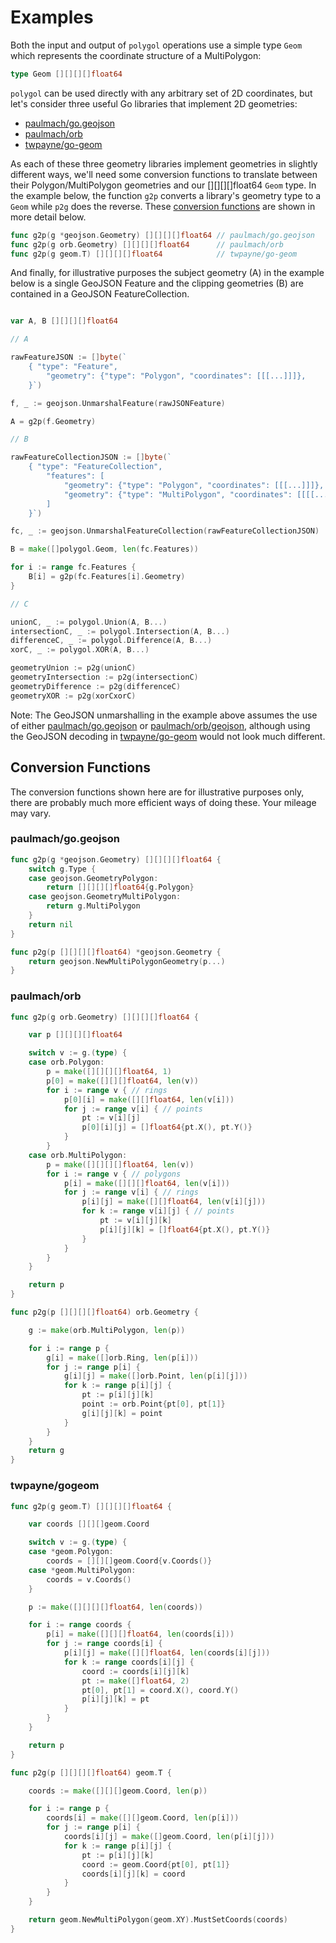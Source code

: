 # Examples

Both the input and output of ```polygol``` operations use a simple type ```Geom``` which represents the coordinate structure of a MultiPolygon:

```go
type Geom [][][][]float64
```

```polygol``` can be used directly with any arbitrary set of 2D coordinates, but let's consider three useful Go libraries that implement 2D geometries:

* [paulmach/go.geojson](https://github.com/paulmach/go.geojson)
* [paulmach/orb](https://github.com/paulmach/orb)
* [twpayne/go-geom](https://github.com/twpayne/go-geom)

As each of these three geometry libraries implement geometries in slightly different ways, we'll need some conversion functions to translate between their Polygon/MultiPolygon geometries and our [][][][]float64 ```Geom``` type. In the example below, the function ```g2p``` converts a library's geometry type to a ```Geom``` while ```p2g``` does the reverse. These [conversion functions](#convversion-functions) are shown in more detail below.

```go
func g2p(g *geojson.Geometry) [][][][]float64 // paulmach/go.geojson
func g2p(g orb.Geometry) [][][][]float64      // paulmach/orb
func g2p(g geom.T) [][][][]float64            // twpayne/go-geom
```

And finally, for illustrative purposes the subject geometry (A) in the example below is a single GeoJSON Feature and the clipping geometries (B) are contained in a GeoJSON FeatureCollection.

```go

var A, B [][][][]float64

// A

rawFeatureJSON := []byte(`
    { "type": "Feature",
        "geometry": {"type": "Polygon", "coordinates": [[[...]]]},
    }`)

f, _ := geojson.UnmarshalFeature(rawJSONFeature)

A = g2p(f.Geometry)

// B

rawFeatureCollectionJSON := []byte(`
    { "type": "FeatureCollection",
        "features": [
            "geometry": {"type": "Polygon", "coordinates": [[[...]]]},
            "geometry": {"type": "MultiPolygon", "coordinates": [[[[...]]]]}
        ]
    }`)

fc, _ := geojson.UnmarshalFeatureCollection(rawFeatureCollectionJSON)

B = make([]polygol.Geom, len(fc.Features))

for i := range fc.Features {
    B[i] = g2p(fc.Features[i].Geometry)
}

// C

unionC, _ := polygol.Union(A, B...)
intersectionC, _ := polygol.Intersection(A, B...)
differenceC, _ := polygol.Difference(A, B...)
xorC, _ := polygol.XOR(A, B...)

geometryUnion := p2g(unionC)
geometryIntersection := p2g(intersectionC)
geometryDifference := p2g(differenceC)
geometryXOR := p2g(xorCxorC)

```

Note: The GeoJSON unmarshalling in the example above assumes the use of either [paulmach/go.geojson](https://github.com/paulmach/go.geojson) or [paulmach/orb/geojson](https://github.com/paulmach/orb/tree/master/geojson), although using the GeoJSON decoding in [twpayne/go-geom](https://github.com/twpayne/go-geom) would not look much different.

## Conversion Functions

The conversion functions shown here are for illustrative purposes only, there are probably much more efficient ways of doing these. Your mileage may vary.

### paulmach/go.geojson

```go
func g2p(g *geojson.Geometry) [][][][]float64 {
	switch g.Type {
	case geojson.GeometryPolygon:
		return [][][][]float64{g.Polygon}
	case geojson.GeometryMultiPolygon:
		return g.MultiPolygon
	}
	return nil
}

func p2g(p [][][][]float64) *geojson.Geometry {
	return geojson.NewMultiPolygonGeometry(p...)
}
```

### paulmach/orb

```go
func g2p(g orb.Geometry) [][][][]float64 {

	var p [][][][]float64

	switch v := g.(type) {
	case orb.Polygon:
		p = make([][][][]float64, 1)
		p[0] = make([][][]float64, len(v))
		for i := range v { // rings
			p[0][i] = make([][]float64, len(v[i]))
			for j := range v[i] { // points
				pt := v[i][j]
				p[0][i][j] = []float64{pt.X(), pt.Y()}
			}
		}
	case orb.MultiPolygon:
		p = make([][][][]float64, len(v))
		for i := range v { // polygons
			p[i] = make([][][]float64, len(v[i]))
			for j := range v[i] { // rings
				p[i][j] = make([][]float64, len(v[i][j]))
				for k := range v[i][j] { // points
					pt := v[i][j][k]
					p[i][j][k] = []float64{pt.X(), pt.Y()}
				}
			}
		}
	}

	return p
}

func p2g(p [][][][]float64) orb.Geometry {

	g := make(orb.MultiPolygon, len(p))

	for i := range p {
		g[i] = make([]orb.Ring, len(p[i]))
		for j := range p[i] {
			g[i][j] = make([]orb.Point, len(p[i][j]))
			for k := range p[i][j] {
				pt := p[i][j][k]
				point := orb.Point{pt[0], pt[1]}
				g[i][j][k] = point
			}
		}
	}
	return g
}
```

### twpayne/gogeom

```go
func g2p(g geom.T) [][][][]float64 {

	var coords [][][]geom.Coord

	switch v := g.(type) {
	case *geom.Polygon:
		coords = [][][]geom.Coord{v.Coords()}
	case *geom.MultiPolygon:
		coords = v.Coords()
	}

	p := make([][][][]float64, len(coords))

	for i := range coords {
		p[i] = make([][][]float64, len(coords[i]))
		for j := range coords[i] {
			p[i][j] = make([][]float64, len(coords[i][j]))
			for k := range coords[i][j] {
				coord := coords[i][j][k]
				pt := make([]float64, 2)
				pt[0], pt[1] = coord.X(), coord.Y()
				p[i][j][k] = pt
			}
		}
	}

	return p
}

func p2g(p [][][][]float64) geom.T {

	coords := make([][][]geom.Coord, len(p))

	for i := range p {
		coords[i] = make([][]geom.Coord, len(p[i]))
		for j := range p[i] {
			coords[i][j] = make([]geom.Coord, len(p[i][j]))
			for k := range p[i][j] {
				pt := p[i][j][k]
				coord := geom.Coord{pt[0], pt[1]}
				coords[i][j][k] = coord
			}
		}
	}

	return geom.NewMultiPolygon(geom.XY).MustSetCoords(coords)
}
```

